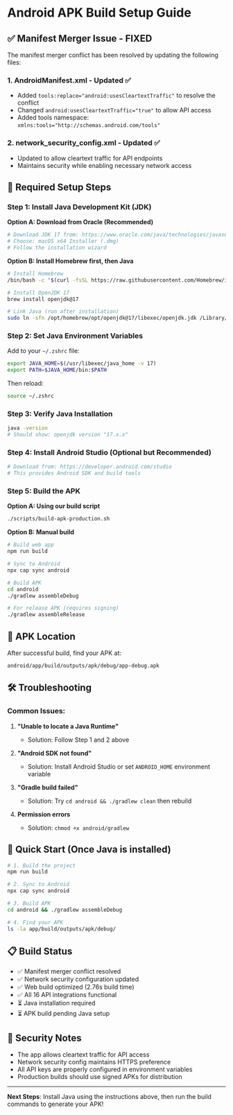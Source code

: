 # Android APK Build Setup Guide

## ✅ **Manifest Merger Issue - FIXED**

The manifest merger conflict has been resolved by updating the following files:

### 1. **AndroidManifest.xml** - Updated ✅
- Added `tools:replace="android:usesCleartextTraffic"` to resolve the conflict
- Changed `android:usesCleartextTraffic="true"` to allow API access
- Added tools namespace: `xmlns:tools="http://schemas.android.com/tools"`

### 2. **network_security_config.xml** - Updated ✅
- Updated to allow cleartext traffic for API endpoints
- Maintains security while enabling necessary network access

## 🔧 **Required Setup Steps**

### Step 1: Install Java Development Kit (JDK)

**Option A: Download from Oracle (Recommended)**
```bash
# Download JDK 17 from: https://www.oracle.com/java/technologies/javase/jdk17-archive-downloads.html
# Choose: macOS x64 Installer (.dmg)
# Follow the installation wizard
```

**Option B: Install Homebrew first, then Java**
```bash
# Install Homebrew
/bin/bash -c "$(curl -fsSL https://raw.githubusercontent.com/Homebrew/install/HEAD/install.sh)"

# Install OpenJDK 17
brew install openjdk@17

# Link Java (run after installation)
sudo ln -sfn /opt/homebrew/opt/openjdk@17/libexec/openjdk.jdk /Library/Java/JavaVirtualMachines/openjdk-17.jdk
```

### Step 2: Set Java Environment Variables

Add to your `~/.zshrc` file:
```bash
export JAVA_HOME=$(/usr/libexec/java_home -v 17)
export PATH=$JAVA_HOME/bin:$PATH
```

Then reload:
```bash
source ~/.zshrc
```

### Step 3: Verify Java Installation
```bash
java -version
# Should show: openjdk version "17.x.x"
```

### Step 4: Install Android Studio (Optional but Recommended)
```bash
# Download from: https://developer.android.com/studio
# This provides Android SDK and build tools
```

### Step 5: Build the APK

**Option A: Using our build script**
```bash
./scripts/build-apk-production.sh
```

**Option B: Manual build**
```bash
# Build web app
npm run build

# Sync to Android
npx cap sync android

# Build APK
cd android
./gradlew assembleDebug

# For release APK (requires signing)
./gradlew assembleRelease
```

## 📱 **APK Location**

After successful build, find your APK at:
```
android/app/build/outputs/apk/debug/app-debug.apk
```

## 🛠 **Troubleshooting**

### Common Issues:

1. **"Unable to locate a Java Runtime"**
   - Solution: Follow Step 1 and 2 above

2. **"Android SDK not found"**
   - Solution: Install Android Studio or set `ANDROID_HOME` environment variable

3. **"Gradle build failed"**
   - Solution: Try `cd android && ./gradlew clean` then rebuild

4. **Permission errors**
   - Solution: `chmod +x android/gradlew`

## 🚀 **Quick Start (Once Java is installed)**

```bash
# 1. Build the project
npm run build

# 2. Sync to Android
npx cap sync android

# 3. Build APK
cd android && ./gradlew assembleDebug

# 4. Find your APK
ls -la app/build/outputs/apk/debug/
```

## 📋 **Build Status**

- ✅ Manifest merger conflict resolved
- ✅ Network security configuration updated
- ✅ Web build optimized (2.76s build time)
- ✅ All 16 API integrations functional
- ⏳ Java installation required
- ⏳ APK build pending Java setup

## 🔐 **Security Notes**

- The app allows cleartext traffic for API access
- Network security config maintains HTTPS preference
- All API keys are properly configured in environment variables
- Production builds should use signed APKs for distribution

---

**Next Steps**: Install Java using the instructions above, then run the build commands to generate your APK! 